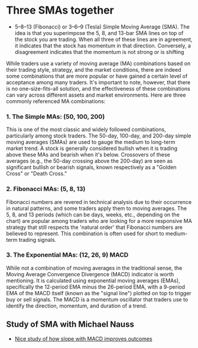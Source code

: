 # Three SMAs together

- 5–8–13 (Fibonacci) or 3–6–9 (Tesla) Simple Moving Average (SMA). The idea is that you superimpose the 5, 8, and 13-bar SMA lines on top of the stock you are trading. When all three of these lines are in agreement, it indicates that the stock has momentum in that direction. Conversely, a disagreement indicates that the momentum is not strong or is shifting

While traders use a variety of moving average (MA) combinations based on their trading style, strategy, and the market conditions, there are indeed some combinations that are more popular or have gained a certain level of acceptance among many traders. It's important to note, however, that there is no one-size-fits-all solution, and the effectiveness of these combinations can vary across different assets and market environments. Here are three commonly referenced MA combinations:

### 1. The Simple MAs: (50, 100, 200)

This is one of the most classic and widely followed combinations, particularly among stock traders. The 50-day, 100-day, and 200-day simple moving averages (SMAs) are used to gauge the medium to long-term market trend. A stock is generally considered bullish when it is trading above these MAs and bearish when it's below. Crossovers of these averages (e.g., the 50-day crossing above the 200-day) are seen as significant bullish or bearish signals, known respectively as a "Golden Cross" or "Death Cross."

### 2. Fibonacci MAs: (5, 8, 13)

Fibonacci numbers are revered in technical analysis due to their occurrence in natural patterns, and some traders apply them to moving averages. The 5, 8, and 13 periods (which can be days, weeks, etc., depending on the chart) are popular among traders who are looking for a more responsive MA strategy that still respects the 'natural order' that Fibonacci numbers are believed to represent. This combination is often used for short to medium-term trading signals.

### 3. The Exponential MAs: (12, 26, 9) MACD

While not a combination of moving averages in the traditional sense, the Moving Average Convergence Divergence (MACD) indicator is worth mentioning. It is calculated using exponential moving averages (EMAs), specifically the 12-period EMA minus the 26-period EMA, with a 9-period EMA of the MACD itself (known as the "signal line") plotted on top to trigger buy or sell signals. The MACD is a momentum oscillator that traders use to identify the direction, momentum, and duration of a trend.

## Study of SMA with Michael Nauss

- [Nice study of how slope with MACD improves outcomes](https://michaelnausscmt.substack.com/p/slope-matters)
